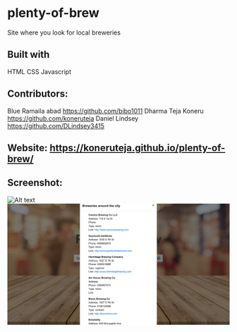 # plenty-of-brew
Site where you look for local breweries 

## Built with 
HTML
CSS
Javascript

## Contributors:
Blue Ramaila abad   https://github.com/bibo1011
Dharma Teja Koneru  https://github.com/koneruteja
Daniel Lindsey      https://github.com/DLindsey3415

## Website:   https://koneruteja.github.io/plenty-of-brew/

## Screenshot:

![Alt text](./assets/images/plenty-of-brew-img1.png "Plenty of Brew")
![Alt text](./assets/images/plenty-of-brew-img2.png "Plenty of Brew")